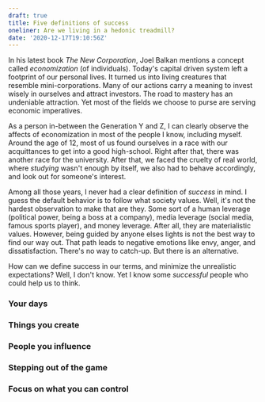 ```yaml
---
draft: true
title: Five definitions of success
oneliner: Are we living in a hedonic treadmill?
date: '2020-12-17T19:10:56Z'
---
```


In his latest book _The New Corporation_, Joel Balkan mentions a concept called _economization_ (of individuals). Today's capital driven system left a footprint of our personal lives. It turned us into living creatures that resemble mini-corporations. Many of our actions carry a meaning to invest wisely in ourselves and attract investors. The road to mastery has an undeniable attraction. Yet most of the fields we choose to purse are serving economic imperatives.

As a person in-between the Generation Y and Z, I can clearly observe the affects of economization in most of the people I know, including myself. Around the age of 12, most of us found ourselves in a race with our acquittances to get into a good high-school. Right after that, there was another race for the university. After that, we faced the cruelty of real world, where _studying_ wasn't enough by itself, we also had to behave accordingly, and look out for someone's interest.

Among all those years, I never had a clear definition of _success_ in mind. I guess the default behavior is to follow what society values. Well, it's not the hardest observation to make that are they. Some sort of a human leverage (political power, being a boss at a company), media leverage (social media, famous sports player), and money leverage. After all, they are materialistic values. However, being guided by anyone elses lights is not the best way to find our way out. That path leads to negative emotions like envy, anger, and dissatisfaction. There's no way to catch-up. But there is an alternative.

How can we define success in our terms, and minimize the unrealistic expectations? Well, I don't know. Yet I know some _successful_ people who could help us to think.

### Your days

### Things you create

### People you influence

### Stepping out of the game

### Focus on what you can control
